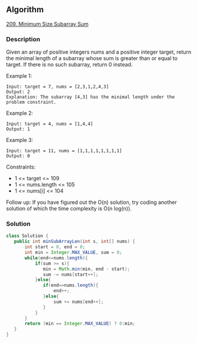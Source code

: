 ## Algorithm

[209. Minimum Size Subarray Sum](https://leetcode.com/problems/minimum-size-subarray-sum/)

### Description

Given an array of positive integers nums and a positive integer target, return the minimal length of a
subarray whose sum is greater than or equal to target. If there is no such subarray, return 0 instead.

Example 1:

```
Input: target = 7, nums = [2,3,1,2,4,3]
Output: 2
Explanation: The subarray [4,3] has the minimal length under the problem constraint.
```

Example 2:

```
Input: target = 4, nums = [1,4,4]
Output: 1
```

Example 3:

```
Input: target = 11, nums = [1,1,1,1,1,1,1,1]
Output: 0
```

Constraints:

- 1 <= target <= 109
- 1 <= nums.length <= 105
- 1 <= nums[i] <= 104


Follow up: If you have figured out the O(n) solution, try coding another solution of which the time complexity is O(n log(n)).

### Solution

```java
class Solution {
   public int minSubArrayLen(int s, int[] nums) {
       int start = 0, end = 0;
       int min = Integer.MAX_VALUE, sum = 0;
       while(end<=nums.length){
           if(sum >= s){
              min = Math.min(min, end - start);
              sum -= nums[start++];
           }else{
              if(end==nums.length){
                  end++;
              }else{
                  sum += nums[end++];
              }
           }
       }
       return (min == Integer.MAX_VALUE) ? 0:min;
   }
}
```
